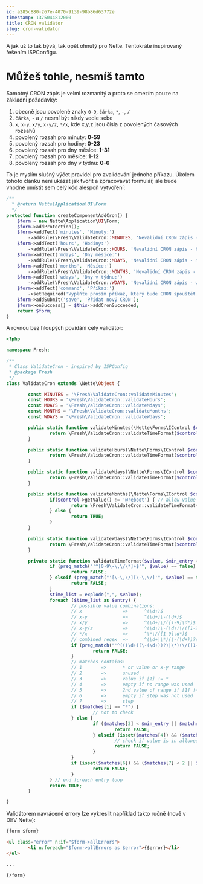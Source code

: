 ```yaml
---
id: a285c880-267e-4070-9139-98b86d63772e
timestamp: 1375044812000
title: CRON validátor
slug: cron-validator
---
```

A jak už to tak bývá, tak opět ohnutý pro Nette. Tentokráte inspirovaný řešením ISPConfigu.

# Můžeš tohle, nesmíš tamto


Samotný CRON zápis je velmi rozmanitý a proto se omezím pouze na základní požadavky:

1.  obecně jsou povolené znaky <code>0-9</code>, <code>čárka</code>, <code>*</code>, <code>-</code>, <code>/</code>
2.  <code>čárka</code>, <code>-</code> a <code>/</code> nesmí být nikdy vedle sebe
3.  <code>x</code>, <code>x-y</code>, <code>x/y</code>, <code>x-y/z</code>, <code>*/x</code>, kde x,y,z jsou čísla z povolených časových rozsahů
4.  povolený rozsah pro minuty: <strong>0-59</strong>
5.  povolený rozsah pro hodiny: <strong>0-23</strong>
6.  povolený rozsah pro dny měsíce: <strong>1-31</strong>
7.  povolený rozsah pro měsíce: <strong>1-12</strong>
8.  povolený rozsah pro dny v týdnu: <strong>0-6</strong>

To je myslím slušný výčet pravidel pro zvalidování jednoho příkazu.
Úkolem tohoto článku není ukázat jak tvořit a zpracovávat formulář, ale bude vhodné
umístit sem celý kód alespoň vytvoření:

```php
/**
  * @return Nette\Application\UI\Form
  */
protected function createComponentAddCron() {
	$form = new Nette\Application\UI\Form;
	$form->addProtection();
	$form->addText('minutes', 'Minuty:')
		->addRule(\Fresh\ValidateCron::MINUTES, 'Nevalidní CRON zápis - minuty.');
	$form->addText('hours', 'Hodiny:')
		->addRule(\Fresh\ValidateCron::HOURS, 'Nevalidní CRON zápis - hodiny.');
	$form->addText('mdays', 'Dny měsíce:')
		->addRule(\Fresh\ValidateCron::MDAYS, 'Nevalidní CRON zápis - mdays.');
	$form->addText('months', 'Měsíce:')
		->addRule(\Fresh\ValidateCron::MONTHS, 'Nevalidní CRON zápis - měsíce.');
	$form->addText('wdays', 'Dny v týdnu:')
		->addRule(\Fresh\ValidateCron::WDAYS, 'Nevalidní CRON zápis - wdays.');
	$form->addText('command', 'Příkaz:')
		->setRequired('Vyplňte prosím příkaz, který bude CRON spouštět.');
	$form->addSubmit('save', 'Přidat nový CRON');
	$form->onSuccess[] = $this->addCronSucceeded;
	return $form;
}
```

A rovnou bez hloupých povídání celý validátor:

```php
<?php

namespace Fresh;

/**
 * Class ValidateCron - inspired by ISPConfig
 * @package Fresh
 */
class ValidateCron extends \Nette\Object {

        const MINUTES = '\Fresh\ValidateCron::validateMinutes';
        const HOURS = '\Fresh\ValidateCron::validateHours';
        const MDAYS = '\Fresh\ValidateCron::validateMdays';
        const MONTHS = '\Fresh\ValidateCron::validateMonths';
        const WDAYS = '\Fresh\ValidateCron::validateWdays';

        public static function validateMinutes(\Nette\Forms\IControl $control) {
                return \Fresh\ValidateCron::validateTimeFormat($control->getValue(), 0, 59);
        }

        public static function validateHours(\Nette\Forms\IControl $control) {
                return \Fresh\ValidateCron::validateTimeFormat($control->getValue(), 0, 23);
        }

        public static function validateMdays(\Nette\Forms\IControl $control) {
                return \Fresh\ValidateCron::validateTimeFormat($control->getValue(), 1, 31);
        }

        public static function validateMonths(\Nette\Forms\IControl $control) {
                if($control->getValue() != '@reboot') { // allow value @reboot in month field
                        return \Fresh\ValidateCron::validateTimeFormat($control->getValue(), 1, 12);
                } else {
                        return TRUE;
                }
        }

        public static function validateWdays(\Nette\Forms\IControl $control) {
                return \Fresh\ValidateCron::validateTimeFormat($control->getValue(), 0, 6);
        }

        private static function validateTimeFormat($value, $min_entry = 0, $max_entry = 0) {
                if (preg_match("'^[0-9\-\,\/\*]+$'", $value) == false) { // allowed characters are 0-9, comma, *, -, /
                        return FALSE;
                } elseif (preg_match("'[\-\,\/][\-\,\/]'", $value) == true) { // comma, - and / never stand together
                        return FALSE;
                }
                $time_list = explode(",", $value);
                foreach ($time_list as $entry) {
                        // possible value combinations:
                        // x               =>      ^(\d+)$
                        // x-y             =>      ^(\d+)\-(\d+)$
                        // x/y             =>      ^(\d+)\/([1-9]\d*)$
                        // x-y/z           =>      ^(\d+)\-(\d+)\/([1-9]\d*)$
                        // */x             =>      ^\*\/([1-9]\d*)$
                        // combined regex  =>      ^(\d+|\*)(\-(\d+))?(\/([1-9]\d*))?$
                        if (preg_match("'^(((\d+)(\-(\d+))?)|\*)(\/([1-9]\d*))?$'", $entry, $matches) == false) {
                                return FALSE;
                        }
                        // matches contains:
                        // 1       =>      * or value or x-y range
                        // 2       =>      unused
                        // 3       =>      value if [1] != *
                        // 4       =>      empty if no range was used
                        // 5       =>      2nd value of range if [1] != * and range was used
                        // 6       =>      empty if step was not used
                        // 7       =>      step
                        if ($matches[1] == "*") {
                                // not to check
                        } else {
                                if ($matches[3] < $min_entry || $matches[3] > $max_entry) { // check if value is in allowed range
                                        return FALSE;
                                } elseif (isset($matches[4]) && ($matches[5] < $min_entry || $matches[5] > $max_entry || $matches[5] <= $matches[3])) {
                                        // check if value is in allowed range and not less or equal to first value
                                        return FALSE;
                                }
                        }
                        if (isset($matches[6]) && ($matches[7] < 2 || $matches[7] > $max_entry - 1)) { // check if step value is valid
                                return FALSE;
                        }
                } // end foreach entry loop
                return TRUE;
        }

}
```

Validátorem navrácené errory lze vykreslit například takto ručně (nově v DEV Nette):

```html
{form $form}

<ul class="error" n:if="$form->allErrors">
        <li n:foreach="$form->allErrors as $error">{$error}</li>
</ul>

...

{/form}
```